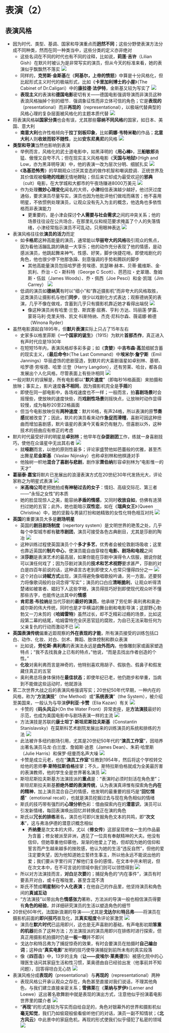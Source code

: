 # 表演（2）
## 表演风格
* 因为时代、类型、基调、国家和导演重点而**迥然不同**；这些分野使表演方法分成不同种类，然而在同一种类当中，这些分类的定义亦非绝对
  * 这些名词在不同的时代也有不同的诠释，比如说，**莉莲·吉许**（Lilian Gish）在默片时被认为是非常写实的演员，但从今天的标准来看，她的表演似乎飘飘然不落实
![](images/2023-04-19-21-53-03.png)
  * 同样的，**克劳斯·金斯基**在《**阿基尔，上帝的愤怒**》中算是十分风格化，但比起形式主义时代的极端形式，比如《**卡里加利博士的小屋**》（The Cabinet of Dr.Caligari）中的**康拉德·法伊特**，金斯基又较为写实了
![](images/2023-04-19-21-51-50.png)
  * **表现主义**的表演和**德国电影**密切有关——德国电影强调导演而非演员这种表浪风格抽掉个别的细节．强调象征性而非立体可信的角色；它是**表现的**（presentational）而非**再现的**（representational），以极端代替典型的风格心理的复杂层面被风格化的主题本质代替
![](images\2023-04-19-21-50-40.png)
* 将表演风格**以国家分类**也会有误，尤其那些**容纳不同风格**的国家，如日本、美国、意大利
  * **南意大利**也许性格倾向于**拉丁刻板印象**，比如**莉娜·韦特米勒**的作品；**北意大利**人则**收敛而较不随性**，比如**安东尼奥尼**的风格
![](images/2023-04-19-22-00-45.png)
* **类型和导演**当然也影响到表演
  * 举例而言，风格化的武士道电影中，如黑泽明的《**用心棒**》，**三船敏郎**勇猛、傲慢又自夸不凡；但在现实主义风格电影《**天国与地狱**》（High and Low，亦为黑泽明导演）中，他的表演一改为层次分明、细腻扎实
![](images/2023-04-19-22-02-05.png)
  * 《**洛基恐怖秀**》的早期观众讨厌其变态的做作机智和嘲讽腔调．正统世界及其价值观被**俗艳的戏剧**无情地鞭鞑；但后来它却成为最受欢迎的**邪典**（cult）电影，在大学城和大都市的午夜场赚进8000万美元
![](images/2023-04-19-22-45-17.png)
  * 作为处理**微妙心理变化**闻名的大师，**小津**相信表演越少越好，他讨厌过度通俗，要求演员尽量写实，演员也因为他批评他们做戏而痛苦；他不喜用明星，不依惯例处理演员，让观众没有先入为主的概念，他选角也多依性格而非表演能力
    * 更重要的，是小津会探讨**个人需要与社会需求**之间的冲突关系；他的场景往往设在公共场合，在那里礼仪和规范要求掩盖了个人的失落情绪，小津经常指示演员不可乱动，只用眼神表达
![](images/2023-04-19-22-44-41.png)
* 表演风格往往依**演员的活力**而定
  * 如**卡格尼**这种高能量的演员，通常能以**华丽夸大的风格**吸引观众的焦点，因为看他活蹦乱跳的确是一大享乐；他的动作充分表现了他的情感，是动感派演员，他跳起舞来神气、性感、好笑，脚步快捷花哨，即使戏剧化的角色，他也很少停下他那急躁、刻意强调的手势和腾跃的脚步
    * 其他高能量演员包括哈罗德·劳埃德、凯瑟琳·赫本、贝蒂·戴维斯、金·凯利、乔治・C・斯科特（George C Scott）、芭芭拉・史翠珊、詹姆斯・伍兹（James Woods）、乔・佩西（Joe Pesci）和金·凯瑞（Jim Carrey） 
![](images/2023-04-19-22-40-31.png)
  * 低调的演员如**德纳芙**有时以“细小”和“靠近摄影机”而非夸大的风格取胜，这类演员让摄影机与他们**同步**，很少以戏剧化方式表达；观察德纳芙的表演，几乎不像在做戏，含蓄到几乎只有摄影机靠近她才看得出端倪
![](images/2023-04-19-22-42-33.png)
    * 像这种演员尚有哈里·兰登、斯宾塞·屈赛、亨利·方达、玛丽莲·梦露、蒙哥马利·克里夫特、凯文·科斯特纳、杰克·尼科尔森、薇诺娜·赖德（Winona Ryder）
* 虽然电影源起自1895年，但**默片表演**实际上只占了15年左右
  * 史家多以格里菲斯《**一个国家的诞生**》（1915）为默片**首部杰作**，真正进入有声时代应是1930年
  * 在短短15年内，表演风格却多彩多姿；如《**贪婪**》中**吉布森·高兰**细腻含蓄的现实主义，《**最后命令**》（The Last Command）中**埃米尔·詹宁斯**（Emil Jannings）华丽虚饰的悲剧营造，到默片的大喜剧谐星如卓别林、基顿、哈罗德·劳埃德、哈里·兰登（Harry Langdon），还有劳莱、哈台，都各自发展出个人化风格，尽管表面上有些许相同
![](images/2023-04-19-22-05-05.png)
* 一般对默片的误解是，所有电影都以“**默片速度**”（即每秒16格画面）来拍摄和放映；事实上，影片速度**各不相同**，因为摄影机完全是**手摇**的
  * 即使在同一部电影中，各场戏速度也不一样；一般而言，拍**喜剧场景**时会摇慢些，使放映的速度快些，而**戏剧性场景**则摇快点，让放映时动作显得较慢，成为每秒20至22格画面
  * 但当今电影放映仅有**两种速度**：默片l6格，有声24格，所以表演的原**节奏感**就被改变了；因此，默片的演员看来动作**急促而滑稽**，喜剧可因这种扭曲而增加喜剧感，默片谐星的表演今天看来仍有魅力，但喜剧以外，这种技术的扭曲应有修正的考虑
* 默片时代最受好评的明星是**卓别林**；他早年在**杂耍剧团**工作，练就一身喜剧技巧，使他在众谐星中无出其右者
![](images/2023-04-19-22-08-01.png)
  * 就**哑剧**而言，以他的原则性最多；评论家盛赞他如芭蕾般的优雅，甚至杰出舞星**尼金斯基**（Vaslav Nijinsky）也称卓别林和他棋逄对手
  * 他独树一帜地**混合了喜剧与悲剧**，剧作家**萧伯纳**形容卓别林为“电影惟一的天才”
* **葛丽泰·嘉宝**将默片已发展出的浪漫表演方式在20世纪30年代发扬光大，评论家称之为明星式表演
![](images/2023-04-19-22-10-36.png)
  * **米高梅公司**老把她拍成**有神秘过去的女子**：情妇、高级交际花、第三者——“永恒之女性”的本质
  * 她的脸显现惊人之美，能容纳**矛盾的情感**，又同时**收放自如**，仿佛有涟漪扫过她的五官；此外，她也能暗示**双性恋**，如在《**瑞典女王**》（Queen Christina）中，她的坚毅与男装打扮和她精致的女性化特色相互衬托
![](images/2023-04-19-22-11-28.png)
* **英国**的重要演员大多是**剧场明星**
  * 英国的**剧目剧场制度**（repertory system）是文明世界的艳羡之处，几乎每个中型城市都有**驻市剧团**，演员可接受各色古典剧目，尤其是莎剧的陶冶
![](images/2023-04-19-22-14-23.png)
  * 这种训练过程使英国演员个个**多才多艺**，优秀者会被伦敦剧场吸收；这里也靠近英国的**制片中心**，使演员能自由穿梭在**电影、剧场和电视**之间
  * 演**莎剧**是表演艺术的最高层，如果你能在莎剧中演得令人信服，据说你就可以演任何戏了；因为莎剧对演员的**技术和艺术视野**要求甚严，莎剧的对白是四百年前说的话，这种语言古老到即使文人也常只懂得四分之一
![](images/2023-04-19-19-22-27.png)
  * 这个对白以**诗赋方式**出现，演员得避免像唱歌般吟诵，另一方面，还要努力将像歌词般的台词念得“写实”；演员的口白应**清晰脆利**，让观众听得清楚诸如被害者、娼妇下人这些字眼，演员得技巧好到即使现代观众听不懂那些古字，也能传达出其中的**情感**
  * **肯尼思·布拉纳**是当代莎剧的**最好的演员**，他承继了劳伦斯·奥利弗和奥逊·威尔斯的伟大传统，同时也是才华横溢的舞台剧和电影导演；这部野心勃勃又一刀未剪的《**哈姆雷特**》虽然过长，却不乏精彩过瘾的场景，比如这段第二幕的结尾，哈姆雷特完全厌恶官廷的腐败，为自已无法采取任何为父亲复仇的行动而激动不已
![](images/2023-04-19-22-35-05.png)
* **英国表演传统**偏重近距观察的**外在表现的才能**，所有演员接受的训练包括口白、动作、化妆、对白、剑术、舞蹈、肢体控制和群众表演
  * 比如说，**劳伦斯·奥利弗**的表演法永远是**由外而内**，他像雕刻家或画家塑造特点；“我不去找我身上已有的特点，”他说，“而是去找出作者创造的个性。”
  * **化妆**对奥利弗而言是神奇的，他特别喜欢用胡子、假肤色、假鼻子和假发藏住真正的五官
  * 奥利弗总将身体保持在**最佳状态**；即使年纪已老，他仍跑步和举重，当病到不能做这些运动时，他就游泳
* 笫二次世界大战之后的表演风格强调写实；20世纪50年代早期，一种内在的风格，称为“**方法演技**”（the Method）或“**系统表演**”（the System），被介绍至美国来，一般认为与导演**伊利亚·卡赞**（Elia Kazan）有关
![](images/2023-04-19-22-15-14.png)
  * 卡赞的《**码头风云**》（On the Water Front）异常卖座，是**方法演技**最好的示范，也成为美国电影中与剧场表演一样的主流
![](images/2023-04-19-22-15-50.png)
  * 方法演技是苏联的**康士坦丁·斯坦尼斯拉夫斯基**（Constantin Stanislavsky）在莫斯科艺术剧院发展出来的训练演员的系统和排练的方法
![](images/2023-04-19-22-16-30.png)
  * 此法被许多纽约剧场引用，尤其是20世纪50年代的“**演员工作室**”，因培养出著名演员马龙·白兰度、詹姆斯·迪恩（James Dean）、朱莉·哈里斯（Julie Harris）和保罗·纽曼而名声大噪
![](images/2023-04-19-22-25-54.png)
  * 卡赞是成立元老，也在“**演员工作室**”任教到1954年，然后将这个学校转交给他的恩师**李·斯特拉斯伯格**接掌；不久，斯特拉斯伯格就成为全美最厉害的表演教师，他的学生全是世界著名演员
![](images/2023-04-19-22-27-11.png)
  * 斯坦尼斯拉夫斯基方法演技派的**重点**是：“表演时必须时刻活在角色里”；斯坦尼斯拉夫斯基**拒绝外塑的表演传统**，认为表演真谛惟有探索角色**内在的精神**，加上演员混合自己的情感，他发明的最重要的技巧是“**回忆情感**”（emotional recall），也就是演员挖掘过去与现在角色相似的情绪
  * 斯氏的技巧带有强烈的**心理分析**色彩：借由探索内在的**潜意识**，演员可以引发新情绪，每回表演唤出回忆并转换成正在演的角色
  * 斯氏以**冗长的排练**著名，演员也可即兴发掘角色文本的共鸣，即“**次文本**”，这与弗洛伊德的潜意识概念相似
    * **齐纳曼**是次文本的大师，尤以《**修女传**》这部呈现修女一生的作品最为含蓄；修女被派至非洲，遇见了一位具有奉献精神的大夫。他没有信仰，但她尊重他仰慕他，渐渐的他爱上了她，但却因为她的信仰和誓言而产生越来越多的挫败感，他认为她的生活“违反自然”，但他的爱注定要失望，因为他知道她立誓终生事主，所以他永远不能说出他的爱；我们要从字里行间了解他们复杂的感情，在文本中并未明说，但在次文本中，在不可言说的领域中我们则可以领悟得到
![](images/2023-04-19-22-37-48.png)
  * 所以对方法演技而言，**对白**是**次要**的；捕捉角色的“内在事件”，演员有时要丢开对白，或卡在喉咙里，甚至含混不清
  * 斯氏不赞成**明星制**和**个人化表演**；在他自己的作品里，他坚持演员和角色间的**真诚互动**
  * “方法演技”以带出角色**情感张力**著称，方法派的导演一般也相信演员得要有**角色的经验**，并详细研究演员的生活以塑造角色的细节
* 20世纪60年代，法国新浪潮的导演——尤其是**戈达尔**和**特吕弗**——将演员在摄影机前面的**即兴技巧**普及化，其**真实程度**令评论家激赏
![](images/2023-04-19-22-28-33.png)
  * 演员在**默片时代**已运用即兴，这也是无声喜剧的基础，有声电影初期**笨重的机器**扼杀了这种方法；方法演技派的演员用即兴在排练时进行探索，但真正用摄影机拍摄时仍是**一板一眼**并不即兴
  * 戈达尔和特吕弗为了捕捉惊奇的效果，有时会要演员在拍摄时**自己编台词**；这种由“**真实电影**”发明的技巧使导演捕捉到前所未有的真实段落
  * 像《**四百击**》中，13岁的主角（**让——皮埃尔·莱奥德**饰）被感化院中的心理医生诘问其家庭生活和性习惯，莱奥德由自已经验出发（他事前并不知问题），回答得坦白无心防
![](images/2023-04-19-22-29-17.png)
* 表演风格分成**表现的**（presentational）与**再现的**（representational）两种
  * 表现风格公开承认观众之存在，角色甚至直接对我们说话，不理其他角色，与我们建立直接亲密关系；**雪佛莱**在《**莱纳与罗伊**》（Lerner and Loewe）这出著名歌舞剧中就是表现的演出方式，注意他似乎扮演着电影世界里的媒介者
![](images/2023-04-19-22-46-51.png)
  * “**再现**”的形式是较为写实而自给自足的，角色对银幕外的世界和摄影机似**毫无知觉**，我们乃如偷窥般偷看偷听他们的对话，演员一副不知情状；《**北方风云**》中此景中的家庭危机，再现的形式使我们似乎侵犯了私密的领域
![](images/2023-04-19-22-48-14.png)